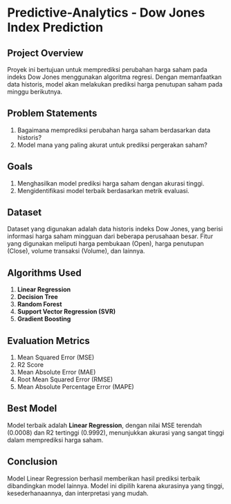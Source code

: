 # Predictive-Analytics - Dow Jones Index Prediction

## Project Overview
Proyek ini bertujuan untuk memprediksi perubahan harga saham pada indeks Dow Jones menggunakan algoritma regresi. Dengan memanfaatkan data historis, model akan melakukan prediksi harga penutupan saham pada minggu berikutnya.

## Problem Statements
1. Bagaimana memprediksi perubahan harga saham berdasarkan data historis?
2. Model mana yang paling akurat untuk prediksi pergerakan saham?

## Goals
1. Menghasilkan model prediksi harga saham dengan akurasi tinggi.
2. Mengidentifikasi model terbaik berdasarkan metrik evaluasi.

## Dataset
Dataset yang digunakan adalah data historis indeks Dow Jones, yang berisi informasi harga saham mingguan dari beberapa perusahaan besar. Fitur yang digunakan meliputi harga pembukaan (Open), harga penutupan (Close), volume transaksi (Volume), dan lainnya.

## Algorithms Used
1. **Linear Regression**
2. **Decision Tree**
3. **Random Forest**
4. **Support Vector Regression (SVR)**
5. **Gradient Boosting**

## Evaluation Metrics
1. Mean Squared Error (MSE)
2. R2 Score
3. Mean Absolute Error (MAE)
4. Root Mean Squared Error (RMSE)
5. Mean Absolute Percentage Error (MAPE)

## Best Model
Model terbaik adalah **Linear Regression**, dengan nilai MSE terendah (0.0008) dan R2 tertinggi (0.9992), menunjukkan akurasi yang sangat tinggi dalam memprediksi harga saham.

## Conclusion
Model Linear Regression berhasil memberikan hasil prediksi terbaik dibandingkan model lainnya. Model ini dipilih karena akurasinya yang tinggi, kesederhanaannya, dan interpretasi yang mudah.
